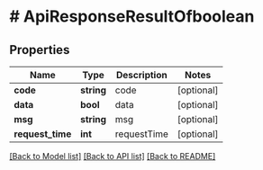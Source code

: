 # # ApiResponseResultOfboolean

## Properties

Name | Type | Description | Notes
------------ | ------------- | ------------- | -------------
**code** | **string** | code | [optional]
**data** | **bool** | data | [optional]
**msg** | **string** | msg | [optional]
**request_time** | **int** | requestTime | [optional]

[[Back to Model list]](../../README.md#models) [[Back to API list]](../../README.md#endpoints) [[Back to README]](../../README.md)
